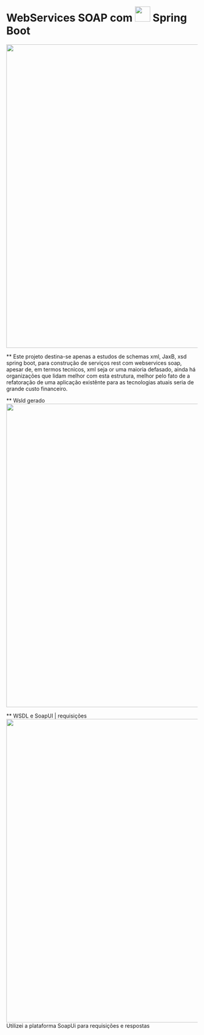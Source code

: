 # WebServices SOAP com <img src="https://devkico.itexto.com.br/wp-content/uploads/2014/08/spring-boot-project-logo-300x270.png" width="40"> Spring Boot 
<img src="https://i.imgur.com/5onucdo.png" width="800"><br>

** Este projeto destina-se apenas a estudos de schemas xml, JaxB, xsd spring boot, para construção de serviços rest com webservices soap, apesar de, em termos tecnicos, xml seja or uma maioria defasado, ainda há organizações que lidam melhor com esta estrutura, melhor pelo fato de a refatoração de uma aplicação existênte para as tecnologias atuais seria de grande custo financeiro.

** Wsld gerado <br>
<img src="https://i.imgur.com/rCT2wn0.png" width="800">

** WSDL e SoapUI | requisições <br>
<img src="https://i.imgur.com/JoXqf1U.png" width="800"><br>
Utilizei a plataforma SoapUi para requisições e respostas
